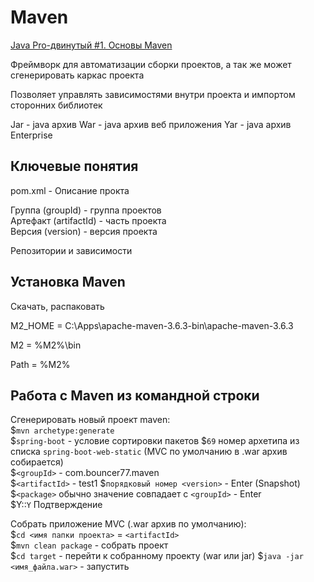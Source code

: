 # Maven

[Java Pro-двинутый #1. Основы Maven](https://www.youtube.com/watch?v=0uwMKktzixU)

Фреймворк для автоматизации сборки проектов, а так же может сгенерировать каркас проекта

Позволяет управлять зависимостями внутри проекта и импортом сторонних библиотек 

Jar - java архив
War - java архив веб приложения
Yar - java архив Enterprise

## Ключевые понятия

pom.xml - Описание прокта

Группа (groupId) - группа проектов  
Артефакт (artifactId) - часть проекта  
Версия (version) - версия проекта  

Репозитории и зависимости

## Установка Maven

Скачать, распаковать

M2_HOME = C:\Apps\apache-maven-3.6.3-bin\apache-maven-3.6.3

M2 = %M2%\bin

Path = %M2%

## Работа с Maven из командной строки

Сгенерировать новый проект maven:  
$`mvn archetype:generate`  
$`spring-boot` - условие сортировки пакетов
$`69` номер архетипа из списка  `spring-boot-web-static` (MVC по умолчанию в .war архив собирается)  
$`<groupId>`  - com.bouncer77.maven  
$`<artifactId>` - test1
$`порядковый номер <version>` - Enter (Snapshot)  
$`<package>` обычно значение совпадает с `<groupId>` - Enter   
$Y::`Y` Подтверждение

Собрать приложение MVC (.war архив по умолчанию):   
$`cd <имя папки проекта>` = `<artifactId>`  
$`mvn clean package` - собрать проект  
$`cd target` - перейти к собранному проекту (war или jar)
$`java -jar <имя_файла.war>` - запустить




